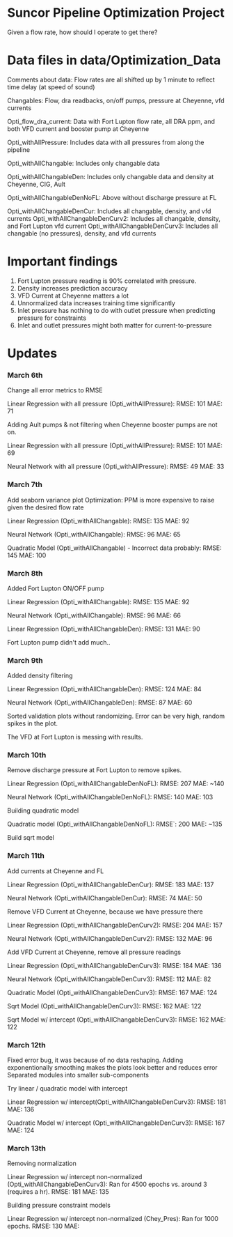 # Suncor Pipeline Optimization Project
Given a flow rate, how should I operate to get there?

# Data files in data/Optimization_Data
Comments about data:  Flow rates are all shifted up by 1 minute to reflect time delay (at speed of sound)

Changables: Flow, dra readbacks, on/off pumps, pressure at Cheyenne, vfd currents

Opti_flow_dra_current: Data with Fort Lupton flow rate, all DRA ppm, and both VFD current and booster pump at Cheyenne

Opti_withAllPressure: Includes data with all pressures from along the pipeline

Opti_withAllChangable: Includes only changable data

Opti_withAllChangableDen: Includes only changable data and density at Cheyenne, CIG, Ault

Opti_withAllChangableDenNoFL: Above without discharge pressure at FL

Opti_withAllChangableDenCur: Includes all changable, density, and vfd currents
Opti_withAllChangableDenCurv2: Includes all changable, density, and Fort Lupton vfd current
Opti_withAllChangableDenCurv3: Includes all changable (no pressures), density, and vfd currents

# Important findings
1. Fort Lupton pressure reading is 90% correlated with pressure.
2. Density increases prediction accuracy
3. VFD Current at Cheyenne matters a lot
4. Unnormalized data increases training time significantly
5. Inlet pressure has nothing to do with outlet pressure when predicting pressure for constraints
6. Inlet and outlet pressures might both matter for current-to-pressure


# Updates
### March 6th
Change all error metrics to RMSE

Linear Regression with all pressure (Opti_withAllPressure):
RMSE: 101
MAE: 71

Adding Ault pumps & not filtering when Cheyenne booster pumps are not on.


Linear Regression with all pressure (Opti_withAllPressure):
RMSE: 101
MAE: 69

Neural Network with all pressure (Opti_withAllPressure):
RMSE: 49
MAE: 33

### March 7th
Add seaborn variance plot
Optimization: PPM is more expensive to raise given the desired flow rate

Linear Regression (Opti_withAllChangable):
RMSE: 135
MAE: 92

Neural Network (Opti_withAllChangable):
RMSE: 96
MAE: 65

Quadratic Model (Opti_withAllChangable) - Incorrect data probably:
RMSE: 145
MAE: 100

### March 8th
Added Fort Lupton ON/OFF pump

Linear Regression (Opti_withAllChangable):
RMSE: 135
MAE: 92

Neural Network (Opti_withAllChangable):
RMSE: 96
MAE: 66

Linear Regression (Opti_withAllChangableDen):
RMSE: 131
MAE: 90

Fort Lupton pump didn't add much..

### March 9th
Added density filtering

Linear Regression (Opti_withAllChangableDen):
RMSE: 124
MAE: 84

Neural Network (Opti_withAllChangableDen):
RMSE: 87
MAE: 60

Sorted validation plots without randomizing.
Error can be very high, random spikes in the plot.

The VFD at Fort Lupton is messing with results.

### March 10th
Remove discharge pressure at Fort Lupton to remove spikes.

Linear Regression (Opti_withAllChangableDenNoFL):
RMSE: 207
MAE: ~140

Neural Network (Opti_withAllChangableDenNoFL):
RMSE: 140
MAE: 103

Building quadratic model

Quadratic model (Opti_withAllChangableDenNoFL):
RMSE`: 200
MAE:  ~135

Build sqrt model


### March 11th
Add currents at Cheyenne and FL

Linear Regression (Opti_withAllChangableDenCur):
RMSE: 183
MAE: 137

Neural Network (Opti_withAllChangableDenCur):
RMSE: 74
MAE: 50

Remove VFD Current at Cheyenne, because we have pressure there

Linear Regression (Opti_withAllChangableDenCurv2):
RMSE: 204
MAE: 157

Neural Network (Opti_withAllChangableDenCurv2):
RMSE: 132
MAE: 96

Add VFD Current at Cheyenne, remove all pressure readings

Linear Regression (Opti_withAllChangableDenCurv3):
RMSE: 184
MAE: 136

Neural Network (Opti_withAllChangableDenCurv3):
RMSE: 112
MAE: 82

Quadratic Model (Opti_withAllChangableDenCurv3):
RMSE: 167
MAE: 124

Sqrt Model (Opti_withAllChangableDenCurv3):
RMSE: 162
MAE: 122

Sqrt Model w/ intercept (Opti_withAllChangableDenCurv3):
RMSE: 162
MAE: 122

### March 12th
Fixed error bug, it was because of no data reshaping.
Adding exponentionally smoothing makes the plots look better and reduces error
Separated modules into smaller sub-components

Try linear / quadratic model with intercept

Linear Regression w/ intercept(Opti_withAllChangableDenCurv3):
RMSE: 181
MAE: 136

Quadratic Model w/ intercept (Opti_withAllChangableDenCurv3):
RMSE: 167
MAE: 124

### March 13th
Removing normalization

Linear Regression w/ intercept non-normalized (Opti_withAllChangableDenCurv3):
Ran for 4500 epochs vs. around 3 (requires a hr).
RMSE: 181
MAE: 135

Building pressure constraint models

Linear Regression w/ intercept non-normalized (Chey_Pres):
Ran for 1000 epochs.
RMSE: 130
MAE: 

